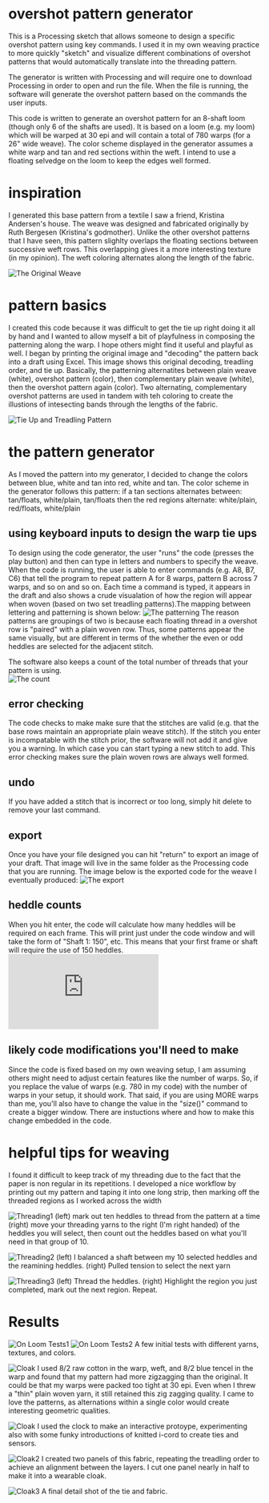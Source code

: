 # overshot pattern generator
This is a Processing sketch that allows someone to design a specific overshot pattern using key commands. I used it in my own weaving practice to more quickly "sketch" and visualize different combinations of overshot patterns that would automatically translate into the threading pattern.  

The generator is written with Processing and will require one to download Processing in order to open and run the file. When the file is running, the software will generate the overshot pattern based on the commands the user inputs. 

This code is written to generate an overshot pattern for an 8-shaft loom (though only 6 of the shafts are used). It is based on a loom (e.g. my loom) which will be warped at 30 epi and will contain a total of 780 warps (for a 26" wide weave). The color scheme displayed in the generator assumes a white warp and tan and red sections within the weft. I intend to use a floating selvedge on the loom to keep the edges well formed.

# inspiration
I generated this base pattern from a textile I saw a friend, Kristina Andersen's house. The weave was designed and fabricated originally by Ruth Bergesen (Kristina's godmother).  Unlike the other overshot patterns that I have seen, this pattern slighlty overlaps the floating sections between successive weft rows. This overlapping gives it a more interesting texture (in my opinion). The weft coloring alternates along the length of the fabric.

![The Original Weave](http://unstable.design/wp-content/uploads/2019/10/original.jpg)

# pattern basics
I created this code because it was difficult to get the tie up right doing it all by hand and I wanted to allow myself a bit of playfulness in composing the patterning along the warp. I hope others might find it useful and playful as well. I began by printing the original image and "decoding" the pattern back into a draft using Excel. This image shows this original decoding, treadling order, and tie up. Basically, the patterning alternatites between plain weave (white), overshot pattern (color), then complementary plain weave (white), then the overshot pattern again (color). Two alternating, complementary overshot patterns are used in tandem with teh coloring to create the illustions of intesecting bands through the lengths of the fabric. 

![Tie Up and Treadling Pattern](http://unstable.design/wp-content/uploads/2019/10/tieup.png)


# the pattern generator
As I moved the pattern into my generator, I decided to change the colors between blue, white and tan into red, white and tan. The color scheme in the generator follows this pattern:
if a tan sections alternates between:   tan/floats, white/plain, tan/floats
then the red regions alternate:         white/plain, red/floats, white/plain  

## using keyboard inputs to design the warp tie ups
To design using the code generator, the user "runs" the code (presses the play button) and then can type in letters and numbers to specify the weave. When the code is running, the user is able to enter commands (e.g. A8, B7, C6) that tell the program to repeat pattern A for 8 warps, pattern B across 7 warps, and so on and so on. Each time a command is typed, it appears in the draft and also shows a crude visualation of how the region will appear when woven (based on two set treadling patterns).The mapping between lettering and patterning is shown below: 
![The patterning](http://unstable.design/wp-content/uploads/2019/10/Screen-Shot-2019-10-03-at-2.04.31-PM.png)
The reason patterns are groupings of two is because each floating thread in a overshot row is "paired" with a plain woven row. Thus, some patterns appear the same visually, but are different in terms of the whether the even or odd heddles are selected for the adjacent stitch. 

The software also keeps a count of the total number of threads that your pattern is using.  
![The count](http://unstable.design/wp-content/uploads/2019/10/canvas_1_detail.jpg)

## error checking
The code checks to make make sure that the stitches are valid (e.g. that the base rows maintain an appropriate plain weave stitch). If the stitch you enter is incompatable with the stitch prior, the software will not add it and give you a warning. In which case you can start typing a new stitch to add. This error checking makes sure the plain woven rows are always well formed. 

## undo
If you have added a stitch that is incorrect or too long, simply hit delete to remove your last command. 

## export
Once you have your file designed you can hit "return" to export an image of your draft. That image will live in the same folder as the Processing code that you are running. The image below is the exported code for the weave I eventually produced: 
![The export](http://unstable.design/wp-content/uploads/2019/10/canvas_1.jpg)


## heddle counts
When you hit enter, the code will calculate how many heddles will be required on each frame. This will print just under the code window and will take the form of "Shaft 1: 150", etc. This means that your first frame or shaft will require the use of 150 heddles. 
![The heddles](http://unstable.design/wp-admin/upload.php?item=718)


## likely code modifications you'll need to make
Since the code is fixed based on my own weaving setup, I am assuming others might need to adjust certain features like the number of warps. So, if you replace the value of warps (e.g. 780 in my code) with the number of warps in your setup, it should work. That said, if you are using MORE warps than me, you'll also have to change the value in the "size()" command to create a bigger window. There are instuctions where and how to make this change embedded in the code. 

# helpful tips for weaving
I found it difficult to keep track of my threading due to the fact that the paper is non regular in its repetitions. I developed a nice workflow by printing out my pattern and taping it into one long strip, then marking off the threaded regions as I worked across the width

![Threading1](http://unstable.design/wp-content/uploads/2019/10/Screen-Shot-2019-10-03-at-2.27.41-PM.png)
(left) mark out ten heddles to thread from the pattern at a time
(right) move your threading yarns to the right (I'm right handed) of the heddles you will select, then count out the heddles based on what you'll need in that group of 10.

![Threading2](http://unstable.design/wp-content/uploads/2019/10/Screen-Shot-2019-10-03-at-2.27.35-PM.png)
(left) I balanced a shaft between my 10 selected heddles and the reamining heddles.
(right) Pulled tension to select the next yarn 

![Threading3](http://unstable.design/wp-content/uploads/2019/10/Screen-Shot-2019-10-03-at-2.27.30-PM.png)
(left) Thread the heddles.
(right) Highlight the region you just completed, mark out the next region. Repeat. 

# Results
![On Loom Tests1](http://unstable.design/wp-content/uploads/2019/10/IMG_6610.jpg)
![On Loom Tests2](http://unstable.design/wp-content/uploads/2019/10/IMG_6633.jpg)
A few initial tests with different yarns, textures, and colors. 

![Cloak](http://unstable.design/wp-content/uploads/2019/10/KristinasWeaveFabricated2.jpg)
I used 8/2 raw cotton in the warp, weft, and 8/2 blue tencel in the warp and found that my pattern had more zigzagging than the original. It could be that my warps were packed too tight at 30 epi. Even when I threw a "thin" plain woven yarn, it still retained this zig zagging quality. I came to love the patterns, as alternations within a single color would create interesting geometric qualities. 

![Cloak](http://unstable.design/wp-content/uploads/2019/10/IMG_6631.jpg)
I used the clock to make an interactive protoype, experimenting also with some funky introductions of knitted i-cord to create ties and sensors. 

![Cloak2](http://unstable.design/wp-content/uploads/2019/10/IMG_6708-938x1024.jpg)
I created two panels of this fabric, repeating the treadling order to achieve an alignment between the layers. I cut one panel nearly in half to make it into a wearable cloak. 

![Cloak3](http://unstable.design/wp-content/uploads/2019/10/IMG_6827.jpg)
A final detail shot of the tie and fabric.






